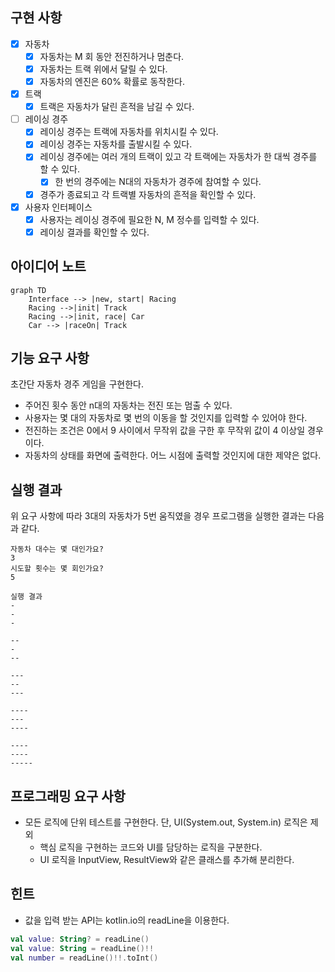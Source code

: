 ## 구현 사항

- [x] 자동차
  - [x] 자동차는 M 회 동안 전진하거나 멈춘다.
  - [x] 자동차는 트랙 위에서 달릴 수 있다.
  - [x] 자동차의 엔진은 60% 확률로 동작한다.
- [x] 트랙
  - [x] 트랙은 자동차가 달린 흔적을 남길 수 있다.
- [ ] 레이싱 경주
  - [x] 레이싱 경주는 트랙에 자동차를 위치시킬 수 있다.
  - [x] 레이싱 경주는 자동차를 출발시킬 수 있다.
  - [x] 레이싱 경주에는 여러 개의 트랙이 있고 각 트랙에는 자동차가 한 대씩 경주를 할 수 있다.
    - [x] 한 번의 경주에는 N대의 자동차가 경주에 참여할 수 있다.
  - [x] 경주가 종료되고 각 트랙별 자동차의 흔적을 확인할 수 있다.
- [x] 사용자 인터페이스 
  - [x] 사용자는 레이싱 경주에 필요한 N, M 정수를 입력할 수 있다.
  - [x] 레이싱 결과를 확인할 수 있다.

## 아이디어 노트
```mermaid
graph TD
    Interface --> |new, start| Racing
    Racing -->|init| Track
    Racing -->|init, race| Car
    Car --> |raceOn| Track
```

## 기능 요구 사항
초간단 자동차 경주 게임을 구현한다.

- 주어진 횟수 동안 n대의 자동차는 전진 또는 멈출 수 있다.
- 사용자는 몇 대의 자동차로 몇 번의 이동을 할 것인지를 입력할 수 있어야 한다.
- 전진하는 조건은 0에서 9 사이에서 무작위 값을 구한 후 무작위 값이 4 이상일 경우이다.
- 자동차의 상태를 화면에 출력한다. 어느 시점에 출력할 것인지에 대한 제약은 없다.


## 실행 결과
위 요구 사항에 따라 3대의 자동차가 5번 움직였을 경우 프로그램을 실행한 결과는 다음과 같다.

```shell
자동차 대수는 몇 대인가요?
3
시도할 횟수는 몇 회인가요?
5

실행 결과
-
-
-

--
-
--

---
--
---

----
---
----

----
----
-----
```

## 프로그래밍 요구 사항
- 모든 로직에 단위 테스트를 구현한다. 단, UI(System.out, System.in) 로직은 제외
  + 핵심 로직을 구현하는 코드와 UI를 담당하는 로직을 구분한다.
  + UI 로직을 InputView, ResultView와 같은 클래스를 추가해 분리한다.

## 힌트
- 값을 입력 받는 API는 kotlin.io의 readLine을 이용한다.
```kotlin
val value: String? = readLine()
val value: String = readLine()!!
val number = readLine()!!.toInt()
```